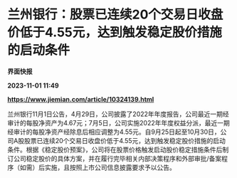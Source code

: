 # 兰州银行：股票已连续20个交易日收盘价低于4.55元，达到触发稳定股价措施的启动条件
**界面快报**

**2023-11-01 11:49**

**https://www.jiemian.com/article/10324139.html**

兰州银行11月1日公告，4月29日，公司披露了2022年年度报告，公司最近一期经审计的每股净资产为4.67元；7月5日，公司实施2022年年度权益分派，最近一期经审计的每股净资产经除息后相应调整为4.55元。自9月25日起至10月30日，公司A股股票已连续20个交易日收盘价低于4.55元，达到触发稳定股价措施的启动条件。根据《稳定股价预案》，公司将在股票价格触发启动股价稳定措施条件后制订公司稳定股价的具体方案，并在履行完毕相关内部决策程序和外部审批/备案程序（如需）后实施，且按照上市公司信息披露要求予以公告。